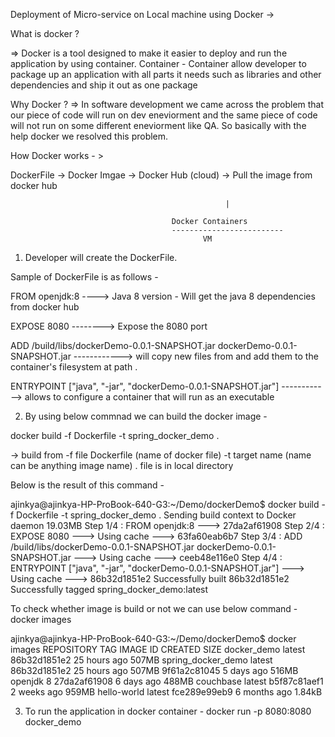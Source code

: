 Deployment of Micro-service on Local machine using Docker ->


What is docker ?

=>  Docker is a tool designed to make it easier to deploy and run the application by using container.
Container - Container allow developer to package up an application with all parts it needs such as libraries and other dependencies and ship it out as one package

Why Docker ?
=> In software development we came across the problem that our piece of code will run on dev eneviorment and the same piece of code will not run on some different eneviorment like QA. 
So basically with the help docker we resolved this problem. 



How Docker works - >

  
  
																																					
  DockerFile      ->          Docker Imgae        		 ->             Docker Hub (cloud)      ->     Pull the image from docker hub
										
													|
													
										Docker Containers                                                                                                          
										-------------------------
										       VM
											   
											   
1.  Developer will create the DockerFile. 

Sample of DockerFile is as follows -

FROM openjdk:8                             ----> Java 8 version - Will get the java 8 dependencies from docker hub

EXPOSE 8080								--------> Expose the 8080 port

ADD /build/libs/dockerDemo-0.0.1-SNAPSHOT.jar dockerDemo-0.0.1-SNAPSHOT.jar   ------------> will copy new files from <src> and add them to the container's filesystem at path <dest>.

ENTRYPOINT ["java", "-jar", "dockerDemo-0.0.1-SNAPSHOT.jar"]      ------------> allows to configure a container that will run as an executable


2. By using below commnad we can build the docker image -

 docker build -f Dockerfile -t spring_docker_demo .

-> build from -f file Dockerfile (name of docker file) -t target name (name can be anything image name)  . file is in local directory 

Below is the result of this command -

ajinkya@ajinkya-HP-ProBook-640-G3:~/Demo/dockerDemo$ docker build -f Dockerfile -t spring_docker_demo .
Sending build context to Docker daemon  19.03MB
Step 1/4 : FROM openjdk:8
 ---> 27da2af61908
Step 2/4 : EXPOSE 8080
 ---> Using cache
 ---> 63fa60eab6b7
Step 3/4 : ADD /build/libs/dockerDemo-0.0.1-SNAPSHOT.jar dockerDemo-0.0.1-SNAPSHOT.jar
 ---> Using cache
 ---> ceeb48e116e0
Step 4/4 : ENTRYPOINT ["java", "-jar", "dockerDemo-0.0.1-SNAPSHOT.jar"]
 ---> Using cache
 ---> 86b32d1851e2
Successfully built 86b32d1851e2
Successfully tagged spring_docker_demo:latest

To check whether image is build or not we can use below command -
docker images

ajinkya@ajinkya-HP-ProBook-640-G3:~/Demo/dockerDemo$ docker images
REPOSITORY           TAG                 IMAGE ID            CREATED             SIZE
docker_demo          latest              86b32d1851e2        25 hours ago        507MB
spring_docker_demo   latest              86b32d1851e2        25 hours ago        507MB
<none>               <none>              9f61a2c81045        5 days ago          516MB
openjdk              8                   27da2af61908        6 days ago          488MB
couchbase            latest              b5f87c81aef1        2 weeks ago         959MB
hello-world          latest              fce289e99eb9        6 months ago        1.84kB


3. To run the application in docker container - 
 docker run -p 8080:8080 docker_demo



